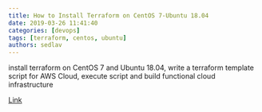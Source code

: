 ```yaml
---
title: How to Install Terraform on CentOS 7-Ubuntu 18.04
date: 2019-03-26 11:41:40
categories: [devops]
tags: [terraform, centos, ubuntu]
authors: sedlav
---
```


install terraform on CentOS 7 and Ubuntu 18.04, write a terraform template script for AWS Cloud, execute script and build functional cloud infrastructure

[Link](https://linoxide.com/linux-how-to/how-to-install-terraform-on-centos-ubuntu/)

